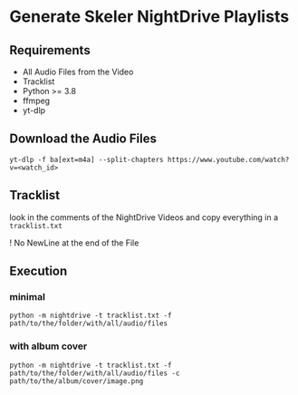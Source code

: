 # Generate Skeler NightDrive Playlists

## Requirements

- All Audio Files from the Video
- Tracklist
- Python >= 3.8
- ffmpeg
- yt-dlp

## Download the Audio Files

```shell
yt-dlp -f ba[ext=m4a] --split-chapters https://www.youtube.com/watch?v=<watch_id>
```

## Tracklist

look in the comments of the NightDrive Videos and copy everything in a `tracklist.txt`

! No NewLine at the end of the File

## Execution

### minimal

```shell
python -m nightdrive -t tracklist.txt -f path/to/the/folder/with/all/audio/files
```

### with album cover

```shell
python -m nightdrive -t tracklist.txt -f path/to/the/folder/with/all/audio/files -c path/to/the/album/cover/image.png
```

